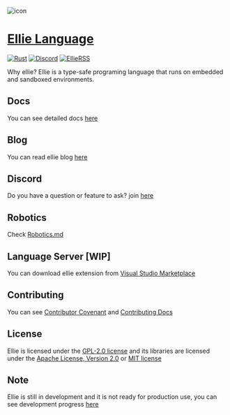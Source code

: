 ![icon](https://www.ellie-lang.org/brand/TextIcon/EllieTextIcon@0,33x.png)

# [Ellie Language](https://www.ellie-lang.org)

[![Rust](https://github.com/behemehal/Ellie-Language/actions/workflows/rust.yml/badge.svg)](https://github.com/behemehal/Ellie-Language/actions/workflows/rust.yml) [![Discord](https://badgen.net/badge/icon/discord?icon=discord&label)](https://discord.gg/CpxCzQ9y8S) [![EllieRSS](https://img.shields.io/static/v1?label=EllieRSS&message=RSS%20Feed&color=orange&logo=rss)](https://www.ellie-lang.org/rss)

Why ellie? Ellie is a type-safe programing language that runs on embedded and sandboxed environments.

## Docs

You can see detailed docs [here](https://docs.ellie-lang.org)

## Blog

You can read ellie blog [here](https://www.ellie-lang.org/blog)

## Discord

Do you have a question or feature to ask? join [here](https://discord.gg/CpxCzQ9y8S)

## Robotics

Check [Robotics.md](./Robotics.md)

## Language Server [WIP]

You can download ellie extension from [Visual Studio Marketplace](https://marketplace.visualstudio.com/items?itemName=behemehal.ellie-lang)

## Contributing

You can see [Contributor Covenant](https://www.contributor-covenant.org/version/2/1/code_of_conduct.html) and [Contributing Docs](./contributing.md)

## License

Ellie is licensed under the [GPL-2.0 license](./LICENSE) and its libraries are licensed under the [Apache License, Version 2.0](http://apache.org/licenses/LICENSE-2.0) or [MIT license](https://opensource.org/licenses/MIT)

## Note
Ellie is still in development and it is not ready for production use, you can see development progress [here](https://www.ellie-lang.org/blog)
